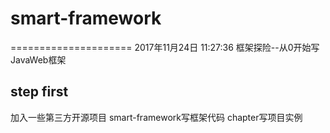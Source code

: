 # smart-framework
=====================
2017年11月24日 11:27:36
框架探险--从0开始写JavaWeb框架

## step first
加入一些第三方开源项目
smart-framework写框架代码
chapter写项目实例